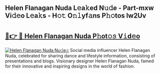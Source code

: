 ## Helen Flanagan Nuda L𝚎a𝚔ed N𝚞𝚍e - Part-mxw Vi𝚍𝚎o L𝚎a𝚔s - H𝚘𝚝 O𝚗𝚕yf𝚊ns P𝚑𝚘tos lw2Uv

# <h2><a href="http://kf7h9up.oniu.top/?m=Helen+Flanagan+Nuda">🔗👉 🔴 Helen Flanagan Nuda P𝚑ot𝚘𝚜 V𝚒d𝚎o</a></h2>

[![Helen Flanagan Nuda Nu𝚍e𝚜](https://i.imgur.com/0qMVB7G.gif)](http://kf7h9up.oniu.top/?m=Helen+Flanagan+Nuda)
Social media influencer Helen Flanagan Nuda, celebrated for sharing dance and lifestyle information, consisting of presentations and blogs. Visionary designer Helen Flanagan Nuda, famed for their innovative and inspiring designs in the world of fashion.  
